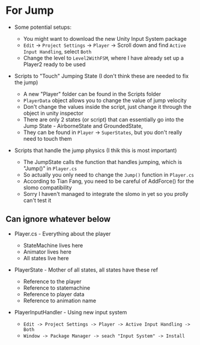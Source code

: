 # For Jump

* Some potential setups:
    * You might want to download the new Unity Input System package
    * `Edit` -> `Project Settings` -> `Player` -> Scroll down and find `Active Input Handling`, select `Both`
    * Change the level to `Level2WithFSM`, where I have already set up a Player2 ready to be used

* Scripts to "Touch" Jumping State (I don't think these are needed to fix the jump)
    * A new "Player" folder can be found in the Scripts folder
    * `PlayerData` object allows you to change the value of jump velocity
    * Don't change the values inside the script, just change it through the object in unity inspector
    * There are only 2 states (or script) that can essentially go into the Jump State - AirborneState and GroundedState,
    * They can be found in `Player` -> `SuperStates`, but you don't really need to touch them

* Scripts that handle the jump physics (I thik this is most important)
    * The JumpState calls the function that handles jumping, which is "Jump()" in `Player.cs`
    * So actually you only need to change the `Jump()` function in `Player.cs`
    * According to Tian Fang, you need to be careful of AddForce() for the slomo compatibility
    * Sorry I haven't managed to integrate the slomo in yet so you prolly can't test it


## Can ignore whatever below
* Player.cs - Everything about the player
    * StateMachine lives here
    * Animator lives here
    * All states live here

* PlayerState - Mother of all states, all states have these ref
  * Reference to the player
  * Reference to statemachine
  * Reference to player data
  * Reference to animation name

* PlayerInputHandler - Using new input system
  * `Edit -> Project Settings -> Player -> Active Input Handling -> Both`
  * `Window -> Package Manager -> seach "Input System" -> Install`
